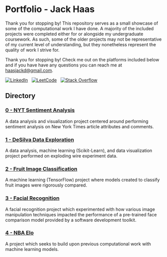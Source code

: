 # Portfolio - Jack Haas

Thank you for stopping by! This repository serves as a small showcase of some of the computational work I have done. A majority of the included projects were completed either for or alongside my undergraduate coursework. As such, some of the older projects may not be representative of my current level of understanding, but they nonetheless represent the quality of work I strive for.

Thank you for stopping by! Check me out on the platforms included below and if you have have any questions you can reach me at [haasjackd@gmail.com](mailto:haasjackd@gmail.com).

[![LinkedIn](https://img.shields.io/badge/linkedin-%230077B5.svg?style=for-the-badge&logo=linkedin&logoColor=white)](https://www.linkedin.com/in/jackhaas/)
&nbsp;
[![LeetCode](https://img.shields.io/badge/LeetCode-000000?style=for-the-badge&logo=LeetCode&logoColor=#d16c06)](https://leetcode.com/haasjack/)
&nbsp;
[![Stack Overflow](https://img.shields.io/badge/-Stackoverflow-FE7A16?style=for-the-badge&logo=stack-overflow&logoColor=white)](https://meta.stackoverflow.com/users/13159994/jack-haas)

## Directory

### [0 - NYT Sentiment Analysis](./00-NYT_Sentiment_Analysis/)

A data analysis and visualization project centered around performing sentiment analysis on New York Times article attributes and comments.

### [1 - DeSilva Data Exploration](./01-DeSilva_Data_Exploration/)

A data analysis, machine learning (Scikit-Learn), and data visualization project performed on exploding wire experiment data. 

### [2 - Fruit Image Classification](./02-Fruit_Image_Classification/)

A machine learning (TensorFlow) project where models created to classify fruit images were rigorously compared.

### [3 - Facial Recognition](./03-Facial_Recognition/)

A facial recognition project which experimented with how various image manipulation techniques impacted the performance of a pre-trained face comparison model provided by a software development toolkit. 

### [4 - NBA Elo](./04-NBA_Elo/)

A project which seeks to build upon previous computational work with machine learning models.


